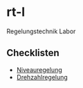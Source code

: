 # rt-l
Regelungstechnik Labor

## Checklisten
* [Niveauregelung](niveau/README.md)
* [Drehzahlregelung](niveau/README.md)
